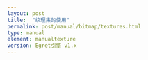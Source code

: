 ```yaml
---
layout: post
title:  "纹理集的使用"
permalink: post/manual/bitmap/textures.html
type: manual
element: manualtexture
version: Egret引擎 v1.x
---
```


